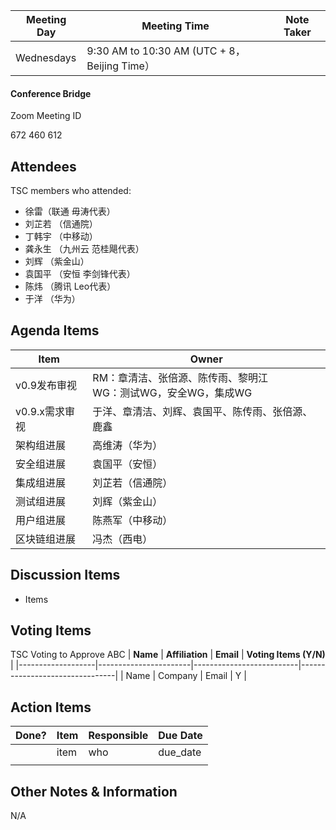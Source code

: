 | Meeting Day | Meeting Time | Note Taker |
| --- | --- | --- |
| Wednesdays | 9:30 AM to 10:30 AM (UTC + 8，Beijing Time） |     |

#### Conference Bridge

Zoom Meeting ID


672 460 612


## Attendees
TSC members who attended:

- 徐雷（联通 毋涛代表）
-    刘芷若   （信通院）     
-    丁韩宇   （中移动）    
-   龚永生  （九州云 范桂飓代表）      
-    刘辉   （紫金山）    
-   袁国平  （安恒 李剑锋代表） 
-   陈炜  （腾讯 Leo代表）   
-    于洋   （华为）    

## Agenda Items

Item | Owner 
---- | ----
v0.9发布审视 | RM：章清洁、张倍源、陈传雨、黎明江<br/>WG：测试WG，安全WG，集成WG 
v0.9.x需求审视 | 于洋、章清洁、刘辉、袁国平、陈传雨、张倍源、鹿鑫 
架构组进展 | 高维涛（华为）
安全组进展 | 袁国平（安恒）
集成组进展 | 刘芷若（信通院）
测试组进展 | 刘辉（紫金山）
用户组进展 | 陈燕军（中移动）
区块链组进展 | 冯杰（西电）

## Discussion Items
- Items


## Voting Items
TSC Voting to Approve ABC
| **Name**          | **Affiliation**       | **Email**                |  **Voting Items (Y/N)** |
|-------------------|-----------------------|--------------------------|--------------------------------|
| Name              | Company                   | Email           |         Y         |


## Action Items
| Done? | Item | Responsible | Due Date |
| ---- | ---- | ---- | ---- |
| | item | who | due_date |
|       |      |             |          |

## Other Notes & Information
N/A
